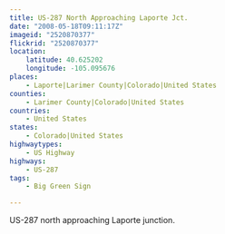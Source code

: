 ```yaml
---
title: US-287 North Approaching Laporte Jct.
date: "2008-05-18T09:11:17Z"
imageid: "2520870377"
flickrid: "2520870377"
location:
    latitude: 40.625202
    longitude: -105.095676
places:
    - Laporte|Larimer County|Colorado|United States
counties:
    - Larimer County|Colorado|United States
countries:
    - United States
states:
    - Colorado|United States
highwaytypes:
    - US Highway
highways:
    - US-287
tags:
    - Big Green Sign

---
```

US-287 north approaching Laporte junction.